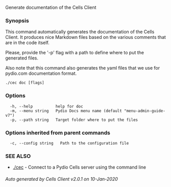 Generate documentation of the Cells Client

### Synopsis


This command automatically generates the documentation of the Cells Client.
It produces nice Markdown files based on the various comments that are in the code itself.

Please, provide the '-p' flag with a path to define where to put the generated files.

Also note that this command also generates the yaml files that we use for pydio.com documentation format.


```
./cec doc [flags]
```

### Options

```
  -h, --help          help for doc
  -m, --menu string   Pydio Docs menu name (default "menu-admin-guide-v7")
  -p, --path string   Target folder where to put the files
```

### Options inherited from parent commands

```
  -c, --config string   Path to the configuration file
```

### SEE ALSO

* [./cec](./cec)	 - Connect to a Pydio Cells server using the command line

###### Auto generated by Cells Client v2.0.1 on 10-Jan-2020
